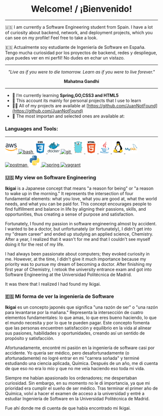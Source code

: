 

<h1 align="center"> Welcome! / ¡Bienvenido! </h1>

---

<p  font-weight: bold;">🇺🇸 I am currently a Software Engineering student from Spain. I have a lot of curiosity about backend, network, and deployment projects, which you can see on my profile! Feel free to take a look.</p>

<p font-weight: bold;">🇪🇸 Actualmente soy estudiante de Ingeniería de Software en España. Tengo mucha curiosidad por los proyectos de backend, redes y despliegue, ¡que puedes ver en mi perfil! No dudes en echar un vistazo.</p>

---

<p align="center"><i>"Live as if you were to die tomorrow. Learn as if you were to live forever."</i></p>
<p align="center"><b>Mahatma Gandhi</b></p>

---

- 🌱 I’m currently learning **Spring,GO,CSS3 and HTML5**
- 🥇 This account its mainly for personal projects that I use to learn
- 👨‍💻 All of my projects are available at [https://github.com/JuanNotFound](https://github.com/JuanNotFound)
- 🎨 The most importan and selected ones are available at: 

<p align="left">
</p>

<h3 align="left">Languages and Tools:</h3>

---

<p align="left"> <a href="https://aws.amazon.com" target="_blank" rel="noreferrer"> <img src="https://raw.githubusercontent.com/devicons/devicon/master/icons/amazonwebservices/amazonwebservices-original-wordmark.svg" alt="aws" width="40" height="40"/> </a> <a href="https://www.gnu.org/software/bash/" target="_blank" rel="noreferrer"> <img src="https://www.vectorlogo.zone/logos/gnu_bash/gnu_bash-icon.svg" alt="bash" width="40" height="40"/> </a> <a href="https://www.w3schools.com/css/" target="_blank" rel="noreferrer"> <img src="https://raw.githubusercontent.com/devicons/devicon/master/icons/css3/css3-original-wordmark.svg" alt="css3" width="40" height="40"/> </a> <a href="https://www.docker.com/" target="_blank" rel="noreferrer"> <img src="https://raw.githubusercontent.com/devicons/devicon/master/icons/docker/docker-original-wordmark.svg" alt="docker" width="40" height="40"/> </a> <a href="https://git-scm.com/" target="_blank" rel="noreferrer"> <img src="https://www.vectorlogo.zone/logos/git-scm/git-scm-icon.svg" alt="git" width="40" height="40"/> </a> <a href="https://golang.org" target="_blank" rel="noreferrer"> <img src="https://raw.githubusercontent.com/devicons/devicon/master/icons/go/go-original.svg" alt="go" width="40" height="40"/> </a> <a href="https://www.w3.org/html/" target="_blank" rel="noreferrer"> <img src="https://raw.githubusercontent.com/devicons/devicon/master/icons/html5/html5-original-wordmark.svg" alt="html5" width="40" height="40"/> </a> <a href="https://www.java.com" target="_blank" rel="noreferrer"> <img src="https://raw.githubusercontent.com/devicons/devicon/master/icons/java/java-original.svg" alt="java" width="40" height="40"/> </a> <a href="https://www.linux.org/" target="_blank" rel="noreferrer"> <img src="https://raw.githubusercontent.com/devicons/devicon/master/icons/linux/linux-original.svg" alt="linux" width="40" height="40"/> </a> <a href="https://www.mysql.com/" target="_blank" rel="noreferrer"> <img src="https://raw.githubusercontent.com/devicons/devicon/master/icons/mysql/mysql-original-wordmark.svg" alt="mysql" width="40" height="40"/> </a> <a href="https://postman.com" target="_blank" rel="noreferrer"> <img src="https://www.vectorlogo.zone/logos/getpostman/getpostman-icon.svg" alt="postman" width="40" height="40"/> </a> <a href="https://www.python.org" target="_blank" rel="noreferrer"> <img src="https://raw.githubusercontent.com/devicons/devicon/master/icons/python/python-original.svg" alt="python" width="40" height="40"/> </a> <a href="https://spring.io/" target="_blank" rel="noreferrer"> <img src="https://www.vectorlogo.zone/logos/springio/springio-icon.svg" alt="spring" width="40" height="40"/> </a> <a href="https://www.vagrantup.com/" target="_blank" rel="noreferrer"> <img src="https://www.vectorlogo.zone/logos/vagrantup/vagrantup-icon.svg" alt="vagrant" width="40" height="40"/> </a> </p>

<h3> 🇺🇸 My view on Software Engineering </h3>

<p><strong>Ikigai</strong> is a Japanese concept that means "a reason for being" or "a reason to wake up in the morning." It represents the intersection of four fundamental elements: what you love, what you are good at, what the world needs, and what you can be paid for. This concept encourages people to find fulfillment and balance in life by aligning their passions, skills, and opportunities, thus creating a sense of purpose and satisfaction.</p>

<p>Fortunately, I found my passion in software engineering almost by accident. I wanted to be a doctor, but unfortunately (or fortunately), I didn't get into my "dream career" and ended up studying an applied science, Chemistry. After a year, I realized that it wasn't for me and that I couldn't see myself doing it for the rest of my life.</p>

<p>I had always been passionate about computers; they evoked curiosity in me. However, at the time, I didn't give it much importance because my priority was to pursue my dream of becoming a doctor. After finishing my first year of Chemistry, I retook the university entrance exam and got into Software Engineering at the Universidad Politécnica de Madrid.</p>

<p>It was there that I realized I had found my Ikigai.</p>

<h3> 🇪🇸 Mi forma de ver la ingeniería de Software </h3>

<p><strong>Ikigai</strong> es un concepto japonés que significa "una razón de ser" o "una razón para levantarse por la mañana." Representa la intersección de cuatro elementos fundamentales: lo que amas, lo que eres bueno haciendo, lo que el mundo necesita y por lo que te pueden pagar. Este concepto fomenta que las personas encuentren satisfacción y equilibrio en la vida al alinear sus pasiones, habilidades y oportunidades, creando así un sentido de propósito y satisfacción.</p>

<p>Afortunadamente, encontré mi pasión en la ingeniería de software casi por accidente. Yo quería ser médico, pero desafortunadamente (o afortunadamente) no logré entrar en mi "carrera soñada" y terminé estudiando una ciencia aplicada, Química. Después de un año, me di cuenta de que eso no era lo mío y que no me veía haciendo eso toda mi vida.</p>

<p>Siempre me habían apasionado los ordenadores; me despertaban curiosidad. Sin embargo, en su momento no le di importancia, ya que mi prioridad era cumplir el sueño de ser médico. Tras terminar el primer año de Química, volví a hacer el examen de acceso a la universidad y entré a estudiar Ingeniería de Software en la Universidad Politécnica de Madrid.</p>

<p>Fue ahí donde me di cuenta de que había encontrado mi Ikigai.</p>

